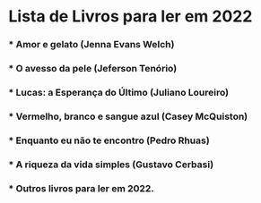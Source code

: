 # Lista de Livros para ler em 2022

### * Amor e gelato (Jenna Evans Welch)
### * O avesso da pele (Jeferson Tenório)
### * Lucas: a Esperança do Último (Juliano Loureiro)
### * Vermelho, branco e sangue azul (Casey McQuiston)
### * Enquanto eu não te encontro (Pedro Rhuas)
### * A riqueza da vida simples (Gustavo Cerbasi)
### * Outros livros para ler em 2022.